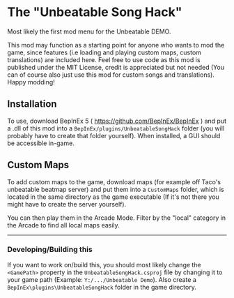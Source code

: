 # The "Unbeatable Song Hack"

Most likely the first mod menu for the Unbeatable DEMO.

This mod may function as a starting point for anyone who wants to mod the game, since features (i.e loading and playing custom maps, custom translations) are included here. Feel free to use code as this mod is published under the MIT License, credit is appreciated but not needed (You can of course also just use this mod for custom songs and translations). Happy modding!

## Installation

To use, download BepInEx 5 ( https://github.com/BepInEx/BepInEx ) and put a .dll of this mod into a `BepInEx/plugins/UnbeatableSongHack` folder (you will probably have to create that folder yourself). When installed, a GUI should be accessible in-game.

## Custom Maps

To add custom maps to the game, download maps (for example off Taco's unbeatable beatmap server) and put them into a `CustomMaps` folder, which is located in the same directory as the game executable (If it's not there you might have to create the server yourself).

You can then play them in the Arcade Mode. Filter by the "local" category in the Arcade to find all local maps easily.

---

### Developing/Building this

If you want to work on/build this, you should most likely change the `<GamePath>` property in the `UnbeatableSongHack.csproj` file by changing it to your game path (Example: `Y:/.../Unbeatable Demo`).
Also create a `BepInEx\plugins\UnbeatableSongHack` folder in the game directory.
